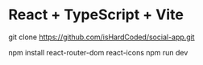 # React + TypeScript + Vite

git clone https://github.com/isHardCoded/social-app.git

npm install react-router-dom react-icons
npm run dev
